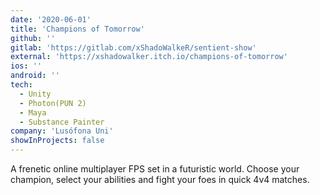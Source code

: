 ```yaml
---
date: '2020-06-01'
title: 'Champions of Tomorrow'
github: ''
gitlab: 'https://gitlab.com/xShadoWalkeR/sentient-show'
external: 'https://xshadowalker.itch.io/champions-of-tomorrow'
ios: ''
android: ''
tech:
  - Unity
  - Photon(PUN 2)
  - Maya
  - Substance Painter
company: 'Lusófona Uni'
showInProjects: false
---
```


A frenetic online multiplayer FPS set in a futuristic world. Choose your champion, select your abilities and fight your foes in quick 4v4 matches.
